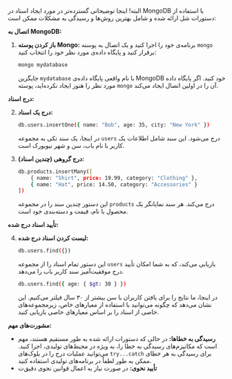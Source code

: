البته! اینجا توضیحاتی گسترده‌تر در مورد ایجاد اسناد در MongoDB با استفاده از دستورات شل ارائه شده و شامل بهترین روش‌ها و
رسیدگی به مشکلات ممکن است:

**اتصال به MongoDB:**

1. **باز کردن پوسته Mongo:** برنامه‌ی خود را اجرا کنید و یک اتصال به پوسته `mongo` برقرار کنید و پایگاه داده‌ی مورد نظر
   خود را انتخاب کنید:

   ```bash
   mongo mydatabase
   ```

   جایگزین `mydatabase` با نام واقعی پایگاه داده‌ی MongoDB خود کنید. اگر پایگاه داده مورد نظر را هنوز ایجاد نکرده‌اید،
   پوسته `mongo` آن را در اولین اتصال ایجاد می‌کند.

**درج اسناد:**

2. **درج یک اسناد:**

   ```bash
   db.users.insertOne({ name: "Bob", age: 35, city: "New York" })
   ```

   در اینجا، یک سند تکی به مجموعه `users` درج می‌شود. این سند شامل اطلاعات یک کاربر با نام باب، سن و شهر نیویورک است.

3. **درج گروهی (چندین اسناد):**

   ```bash
   db.products.insertMany([
       { name: "Shirt", price: 19.99, category: "Clothing" },
       { name: "Hat", price: 14.50, category: "Accessories" }
   ])
   ```

   این دستور چندین سند را در مجموعه `products` درج می‌کند. هر سند نمایانگر یک محصول با نام، قیمت و دسته‌بندی خود است.

**تأیید اسناد درج شده:**

4. **لیست کردن اسناد درج شده:**

   ```bash
   db.users.find({})
   ```

   این دستور تمام اسناد را از مجموعه `users` بازیابی می‌کند، که به شما امکان تأیید درج موفقیت‌آمیز سند کاربر باب را
   می‌دهد.

   ```bash
   db.users.find({ age: { $gt: 30 } })
   ```

   در اینجا، ما نتایج را برای یافتن کاربران با سن بیشتر از ۳۰ سال فیلتر می‌کنیم. این نشان می‌دهد که چگونه می‌توانید با
   استفاده از معیارهای خاص، زیرمجموعه‌های خاصی از اسناد را بر اساس معیارهای خاصی بازیابی کنید.

**مشورت‌های مهم:**

- **رسیدگی به خطاها:** در حالی که دستورات ارائه شده به طور مستقیم هستند، مهم است که مکانیزم‌های رسیدگی به خطا را، به
  ویژه در محیط‌های تولیدی، اجرا کنید. می‌توانید عملیات درج را در بلوک‌های `try...catch` برای رسیدگی به هر خطای ممکن به
  طور لطفاً در برنامه‌های تولیدی استفاده کنید.
- **تأیید نحوی:** در صورت نیاز به اعمال قوانین نحوی دقیق‌ت